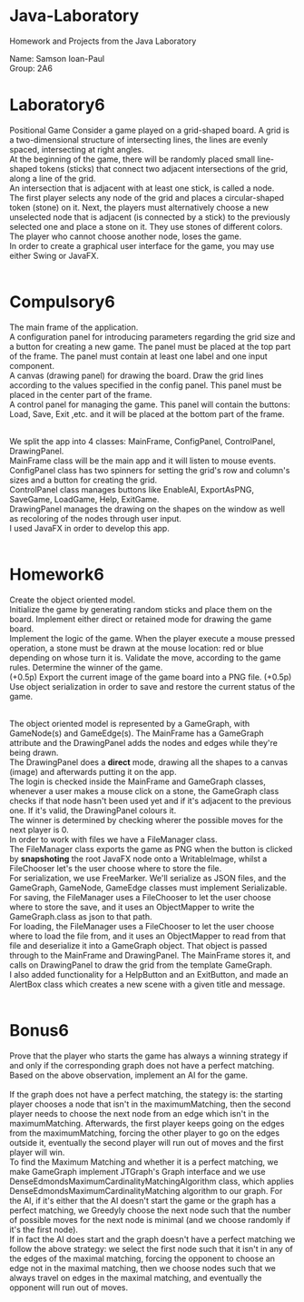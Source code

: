 # Java-Laboratory
 Homework and Projects from the Java Laboratory <br />

Name: Samson Ioan-Paul <br />
Group: 2A6 <br />

# Laboratory6
Positional Game
Consider a game played on a grid-shaped board. A grid is a two-dimensional structure of intersecting lines, the lines are evenly spaced, intersecting at right angles. <br />
At the beginning of the game, there will be randomly placed small line-shaped tokens (sticks) that connect two adjacent intersections of the grid, along a line of the grid. <br />
An intersection that is adjacent with at least one stick, is called a node. <br />
The first player selects any node of the grid and places a circular-shaped token (stone) on it. Next, the players must alternatively choose a new unselected node that is adjacent (is connected by a stick) to the previously selected one and place a stone on it. They use stones of different colors. The player who cannot choose another node, loses the game. <br />
In order to create a graphical user interface for the game, you may use either Swing or JavaFX. <br /> <br />

# Compulsory6
The main frame of the application. <br />
A configuration panel for introducing parameters regarding the grid size and a button for creating a new game. The panel must be placed at the top part of the frame. The panel must contain at least one label and one input component. <br />
A canvas (drawing panel) for drawing the board. Draw the grid lines according to the values specified in the config panel. This panel must be placed in the center part of the frame. <br />
A control panel for managing the game. This panel will contain the buttons: Load, Save, Exit ,etc. and it will be placed at the bottom part of the frame. <br /> <br />

We split the app into 4 classes: MainFrame, ConfigPanel, ControlPanel, DrawingPanel. <br />
MainFrame class will be the main app and it will listen to mouse events.
ConfigPanel class has two spinners for setting the grid's row and column's sizes and a button for creating the grid. <br />
ControlPanel class manages buttons like EnableAI, ExportAsPNG, SaveGame, LoadGame, Help, ExitGame. <br />
DrawingPanel manages the drawing on the shapes on the window as well as recoloring of the nodes through user input. <br />
I used JavaFX in order to develop this app. <br /> <br />


# Homework6
Create the object oriented model. <br />
Initialize the game by generating random sticks and place them on the board. Implement either direct or retained mode for drawing the game board. <br />
Implement the logic of the game. When the player execute a mouse pressed operation, a stone must be drawn at the mouse location: red or blue depending on whose turn it is. Validate the move, according to the game rules. Determine the winner of the game. <br />
(+0.5p) Export the current image of the game board into a PNG file.
(+0.5p) Use object serialization in order to save and restore the current status of the game. <br /> <br />

The object oriented model is represented by a GameGraph, with GameNode(s) and GameEdge(s). The MainFrame has a GameGraph attribute and the DrawingPanel adds the nodes and edges while they're being drawn. <br />
The DrawingPanel does a __direct__ mode, drawing all the shapes to a canvas (image) and afterwards putting it on the app. <br />
The login is checked inside the MainFrame and GameGraph classes, whenever a user makes a mouse click on a stone, the GameGraph class checks if that node hasn't been used yet and if it's adjacent to the previous one. If it's valid, the DrawingPanel colours it. <br />
The winner is determined by checking wherer the possible moves for the next player is 0. <br />
In order to work with files we have a FileManager class. <br />
The FileManager class exports the game as PNG when the button is clicked by __snapshoting__ the root JavaFX node onto a WritableImage, whilst a FileChooser let's the user choose where to store the file. <br />
For serialization, we use FreeMarker. We'll serialize as JSON files, and the GameGraph, GameNode, GameEdge classes must implement Serializable. <br />
For saving, the FileManager uses a FileChooser to let the user choose where to store the save, and it uses an ObjectMapper to write the GameGraph.class as json to that path.<br />
For loading, the FileManager uses a FileChooser to let the user choose where to load the file from, and it uses an ObjectMapper to read from that file and deserialize it into a GameGraph object. That object is passed through to the MainFrame and DrawingPanel. The MainFrame stores it, and calls on DrawingPanel to draw the grid from the template GameGraph. <br />
I also added functionality for a HelpButton and an ExitButton, and made an AlertBox class which creates a new scene with a given title and message. <br /> <br />


# Bonus6
Prove that the player who starts the game has always a winning strategy if and only if the corresponding graph does not have a perfect matching. <br />
Based on the above observation, implement an AI for the game. <br /> <br />
If the graph does not have a perfect matching, the stategy is: the starting player chooses a node that isn't in the maximumMatching, then the second player needs to choose the next node from an edge which isn't in the maximumMatching. Afterwards, the first player keeps going on the edges from the maximumMatching, forcing the other player to go on the edges outside it, eventually the second player will run out of moves and the first player will win. <br />
To find the Maximum Matching and whether it is a perfect matching, we make GameGraph implement JTGraph's Graph interface and we use DenseEdmondsMaximumCardinalityMatchingAlgorithm class, which applies DenseEdmondsMaximumCardinalityMatching algorithm to our graph.
For the AI, if it's either that the AI doesn't start the game or the graph has a perfect matching, we Greedyly choose the next node such that the number of possible moves for the next node is minimal (and we choose randomly if it's the first node). <br />
If in fact the AI does start and the graph doesn't have a perfect matching we follow the above strategy: we select the first node such that it isn't in any of the edges of the maximal matching, forcing the opponent to choose an edge not in the maximal matching, then we choose nodes such that we always travel on edges in the maximal matching, and eventually the opponent will run out of moves. <br />


